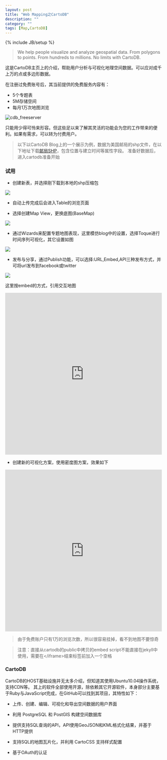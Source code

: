 ```yaml
---
layout: post
title: "Web Mapping之CartoDB"
description: ""
category: ""
tags: [Map,CartoDB]
---
```

{% include JB/setup %}

> We help people visualize and analyze geospatial data.
> From polygons to points. From hundreds to millions. No limits with CartoDB.

这是CartoDB主页上的介绍，帮助用户分析与可视化地理空间数据。可以应对成千上万的点或多边形数据。

在注册过免费账号后，其当前提供的免费服务内容有：

* 5个专题表
* 5M存储空间
* 每月1万次地图浏览

<img src="https://dl.dropboxusercontent.com/u/57451074/github/sw897/images/cdb_freeserver.png" alt="cdb_freeserver" />

只能用少得可怜来形容。但这些足以来了解其灵活的功能会为您的工作带来的便利。如果有需求，可以转为付费用户。

> 以下以CartoDB Blog上的一个展示为例，数据为美国邮局的shp文件，在以下地址下载[邮局SHP][]，包含位置与建立时间等属性字段。
> 准备好数据后，进入cartodb准备开始

### 试用

* 创建新表，并选择刚下载到本地的shp压缩包

<img src="https://dl.dropboxusercontent.com/u/57451074/github/sw897/images/cdb_newtable.png">

* 自动上传完成后会进入Table的浏览页面


* 选择创建Map View，更换底图(BaseMap)

<img src="https://dl.dropboxusercontent.com/u/57451074/github/sw897/images/cdb_mapview.png">

* 通过Wizards来配置专题地图表现，这里模仿blog中的设置，选择Toque进行时间序列可视化，其它设置如图

<img src="https://dl.dropboxusercontent.com/u/57451074/github/sw897/images/cdb_config.png">

* 发布与分享，通过Publish功能，可以选择:URL,Embed,API三种发布方式，并可将url发布到facebook或twitter

<img src="https://dl.dropboxusercontent.com/u/57451074/github/sw897/images/cdb_publish.png">

这里按embed的方式，引用交互地图

<iframe width='100%' height='520' frameborder='0' src='http://sw897.cartodb.com/viz/68695938-7f47-11e3-9aeb-9b0c6170d3d4/embed_map?title=true&amp;description=true&amp;search=false&amp;shareable=true&amp;cartodb_logo=true&amp;layer_selector=false&amp;legends=false&amp;scrollwheel=true&amp;sublayer_options=1&amp;sql=&amp;zoom=3&amp;center_lat=36.77409249464195&amp;center_lon=-79.453125'> </iframe>


* 创建新的可视化方案，使用密度图方案，效果如下

<iframe width='100%' height='520' frameborder='0' src='http://sw897.cartodb.com/viz/bd2d7962-7f48-11e3-a612-db6222d3edab/embed_map?title=true&amp;description=true&amp;search=false&amp;shareable=true&amp;cartodb_logo=true&amp;layer_selector=false&amp;legends=false&amp;scrollwheel=true&amp;sublayer_options=1&amp;sql=&amp;zoom=3&amp;center_lat=36.77409249464195&amp;center_lon=-79.453125'> </iframe>


> 由于免费账户只有1万的浏览次数，所以很容易挂掉，看不到地图不要惊奇

> 注意：直接从cartodb的public中拷贝的embed script不能直接在jekyll中使用，需要在\</iframe\>结束标签前加入一个空格

### CartoDB

CartoDB的HOST基础设施并无太多介绍，但知道其使用Ubuntu10.04操作系统，支持CDN等。
其上的软件全部使用开源，除依赖其它开源软件，本身部分主要基于Ruby与JavaScript完成，在GitHub可以找到其项目，其特性如下：

* 上传、创建、编辑、可视化和导出空间数据的用户界面

* 利用 PostgreSQL 和 PostGIS 构建空间数据库

* 提供支持SQL查询的API，API使用GeoJSON和KML格式化结果，并基于HTTP提供

* 支持SQL的地图瓦片化，并利用 CartoCSS 支持样式配置

* 基于OAuth的认证



[邮局SHP]: https://viz2.cartodb.com/api/v2/sql?q=SELECT%20*%20FROM%20us_po_offices&format=SHP
